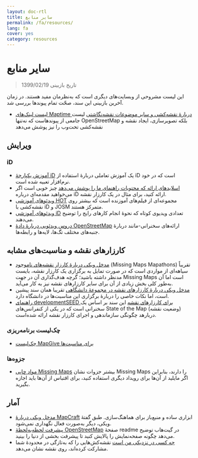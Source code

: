 ```yaml
---
layout: doc-rtl
title: سایر منابع
permalink: /fa/resources/
lang: fa
cover: yes
category: resources
---
```


# سایر منابع

> تاریخ بازبینی 1399/02/19

این لیست مشروحی از وبسایت‌های دیگری است که به‌نظرمان مفید هستند. در زمان آخرین بازبینی این سند، صحّت تمام پیوندها بررسی شد.

  * [لیست لینک‌های Maptime دربارهٔ نقشه‌کشی و سایر موضوعات نقشه‌نگاشتی](http://maptime.io/lessons-resources/) لیست جامعی از پیوندهاست که نه‌تنها OpenStreetMap بلکه تصویرسازی، ایجاد نقشه و نقشه‌کشی تحت‌وب را نیز پوشش می‌دهد


## ویرایش

### iD

  * [آموزش یکپارچهٔ iD](http://www.openstreetmap.org/edit?editor=id#walkthrough=true) یک آموزش تعاملی دربارهٔ استفاده از iD است که در خود نرم‌افزار تعبیه شده است.
  * [اسلایدهای ارائه که محتویات راهنمای ما را پوشش می‌دهد](/files/iD-editor-training.pptx) چیز خوبی است اگر می‌خواهید مقدمه‌ای درباره iD ارائه کنید، برای مثال در یک کارزار نقشه.
  * [ویدئوهای آموزشی HOT](https://www.youtube.com/playlist?list=PLb9506_-6FMHULD9iDUAh-4qpxKdVspnD) مجموعه‌ای از فیلم‌های آموزنده است که بیشتر روی نقشه‌کشی با iD و JOSM متمرکز هستند.
  * [ویدئوهای آموزشی iD](https://www.sjtdelfs.de/wordpress/?page_id=84) تعدادی ویدیوی کوتاه که نحوهٔ انجام کارهای رایج را توضیح می‌دهند.
  * [دروس ویدئویی دربارهٔ دادهٔ OpenStreetMap](https://www.youtube.com/playlist?list=PLqC3rFN6pDezPK0NifkGCSMop3vcXQEEU) ارائه‌های سخنرانی-مانند دربارهٔ جنبه‌های مختلف تگ‌ها، لایه‌ها و رابطه‌ها.

## کارزارهای نقشه و مناسبت‌های مشابه

  * [مدخل ویکی دربارهٔ کارزار نقشه‌های ناموجود](http://wiki.openstreetmap.org/wiki/Missing_Maps_mapathons) (Missing Maps Mapathons) تقریباً سیاهه‌ای از مواردی است که در صورت تمایل به برگزاری یک کارزار نقشه، بایست مدنظر داشته باشید؛ گرچه هدف‌گذاری آن در جهت Missing Maps است اما آن به‌طور کلی بخش زیادی از آن برای سایر کارزارهای نقشه نیز به کار می‌آید.
  * [مدخل ویکی دربارهٔ کارزارهای نقشه در مجموعهٔ دانشگاهی](http://wiki.openstreetmap.org/wiki/Missing_Maps_mapathons:_for_students_and_universities) تقریبا همان سند پیشین است، اما نکات خاصی را دربارهٔ برگزاری این مناسبت‌ها در دانشگاه دارد.
  * [راهنمای developmentSEED برای کارزارهای نقشه](https://developmentseed.org/blog/2015/06/07/organizing-mapathons/) این سند بر اساس یک سخنرانی است که در یکی از کنفرانس‌های State of the Map (وضعیت نقشه) دربارهد چگونگی سازماندهی و اجرای کارزار نقشه ارائه شده‌است.

### چک‌لیست برنامه‌ریزی

  * [چک‌لیست MapGive برای مناسبت‌ها](https://mapgive.state.gov/box/#resources&event-checklist)

### جزوه‌ها 

  * [مواد چاپی Missing Maps](https://drive.google.com/drive/folders/0BwOZ7Miy-DQdZFBGYXJ2QWljLWM) بیشتر جزوات نشان Missing Maps را دارند، بنابراین اگر مایلید از آن‌ها برای رویداد دیگری استفاده کنید، برای اقتباس از آن‌ها باید اجازه بگیرید.

## آمار

  * [مدخل ویکی دربارهٔ MapCraft](https://wiki.openstreetmap.org/wiki/MapCraft) ابزاری ساده و منبع‌باز برای هماهنگ‌سازی. طبق گفتهٔ ویکی، دیگر به‌صورت فعال نگهداری نمی‌شود. 
  * [پیشرفت لحظه‌به‌لحظهٔ OpenStreetMap](https://github.com/osmlab/show-me-the-way) صفحهٔ readme در گیت‌هاب توضیح می‌دهد چگونه صفحه‌نمایش را پالایش کنید تا پیشرفت بخشی از دنیا را بینید.
  * [چه کسی در نزدیکی من است](http://resultmaps.neis-one.org/oooc) نقشه‌کش‌هایی را که به‌تازگی در محدودهٔ شما مشارکت کرده‌اند، روی نقشه نشان می‌دهد.